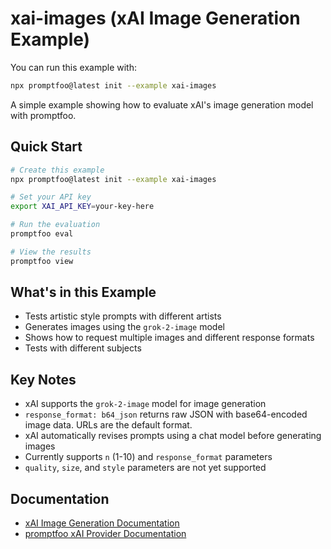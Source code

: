 # xai-images (xAI Image Generation Example)

You can run this example with:

```bash
npx promptfoo@latest init --example xai-images
```

A simple example showing how to evaluate xAI's image generation model with promptfoo.

## Quick Start

```bash
# Create this example
npx promptfoo@latest init --example xai-images

# Set your API key
export XAI_API_KEY=your-key-here

# Run the evaluation
promptfoo eval

# View the results
promptfoo view
```

## What's in this Example

- Tests artistic style prompts with different artists
- Generates images using the `grok-2-image` model
- Shows how to request multiple images and different response formats
- Tests with different subjects

## Key Notes

- xAI supports the `grok-2-image` model for image generation
- `response_format: b64_json` returns raw JSON with base64-encoded image data. URLs are the default format.
- xAI automatically revises prompts using a chat model before generating images
- Currently supports `n` (1-10) and `response_format` parameters
- `quality`, `size`, and `style` parameters are not yet supported

## Documentation

- [xAI Image Generation Documentation](https://docs.x.ai/docs#image-generations)
- [promptfoo xAI Provider Documentation](https://promptfoo.dev/docs/providers/xai)
